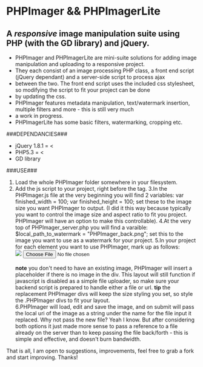 PHPImager && PHPImagerLite
======

A *responsive* image manipulation suite using PHP (with the GD library) and jQuery.
----------------------------------------------------------------------------------
* PHPImager and PHPImagerLite are mini-suite solutions for adding image manipulation and uploading to a responsive project.
* They each consist of an image processing PHP class, a front end script (jQuery dependant) and a server-side script to process ajax
* between the two. The front end script uses the included css stylesheet, so modifying the script to fit your project can be done 
* by updating the css.
* PHPImager features metadata manipulation, text/watermark insertion, multiple filters and more - this is still very much 
* a work in progress. 
* PHPImagerLite has some basic filters, watermarking, cropping etc. 

###DEPENDANCIES###
* jQuery 1.8.1 = < 
* PHP5.3 = <  
* GD library

###USE###
1. Load the whole PHPImager folder somewhere in your filesystem. 
2. Add the js script to your project, right before the </body> tag.
				<script type="text/javascript" src="path_to_folder/PHPImager.js"></script>
3.In the PHPImager.js file at the very beginning you will find 2 variables: 
				var finished_width = 100;
				var finished_height = 100;
set these to the image size you want PHPImager to output. (I did it this way because typically you want to control 
the image size and aspect ratio to fit you project. PHPImager will have an option to make this controllable). 
4.At the very top of PHPImager_server.php you will find a varaible:
				$local_path_to_watermark = "PHPImager_back.png";
set this to the image you want to use as a watermark for your project. 
5.In your project for each element you want to use PHPImager, mark up as follows:
				<div class="PHPImager">
            			<img src="current_image.jpg">
            			<input type="file" name="your_image_name">
				</div>	
**note** you don't need to have an existing image, PHPImager will insert a placeholder if there is no image in 
the div. This layout will still function if javascript is disabled as a simple file uploader, so make sure your backend script is prepared to handle
either a file or url. 
**tip** the replacement PHPImager divs will keep the size styling you set, so style the .PHPImager divs to fit your layout.  
6.PHPImager will load, edit and save the image, and on submit will pass the local uri of the image as a string under the name for the file input it replaced.
Why not pass the new file? Yeah I know. But after considering both options it just made more sense to pass a reference to a file already on the server than to
keep passing the file back/forth - this is simple and effective, and doesn't burn bandwidth.


That is all, I am open to suggestions, improvements, feel free to grab a fork and start improving. Thanks!


 
